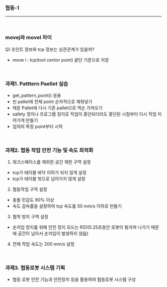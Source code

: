 ### 협동-1
***

<br>

### movej와 movel 차이 

Q) 조인트 정보와 tcp 정보는 상관관계가 있을까? 
- move l : tcp(tool centor point) 끝단 기준으로 저장 

<br>

### 과제1. Patttern Paellet 실습 
* get_pattern_point() 응용
* 빈 pallet에 전체 point 순차적으로 채워넣기
* 채운 Pallet에 다시 기존 pallet으로 역순 가져오기
* safety 정지나 프로그램 정지로 작업이 중단되더라도 중단된 시점부터 다시 작업 이어가게 만들기
* 임의의 특정 point부터 시작

<br>

### 과제2. 협동 작업 안전 기능 및 속도 최적화
1) 워크스페이스를 제외한 공간 제한 구역 설정
* tcp가 테이블 바닥 이하가 되지 않게 설정
* tcp가 테이블 밖으로 넘어가지 않게 설정

2) 협동작업 구역 설정
* 충돌 민감도 90% 이상
* 속도 감속률을 설정하여 tcp 속도를 50 mm/s 이하로 만들기

3) 협착 방지 구역 설정
* 손끼임 방지를 위해 안전 정지 모드는 RS1(0.25초동안 로봇이 튕겨져 나가기 때문에 공간이 남아서 손끼임이 발생하지 않음)
4) 전체 작업 속도는 200 mm/s 설정

<br>

### 과제3. 협동로봇 시스템 기획
* 협동 로봇 안전 기능과 안전장치 등을 활용하여 협동로봇 시스템 구성

